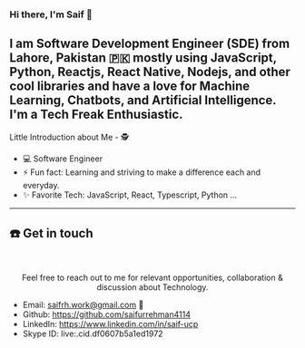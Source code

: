 ### Hi there, I'm Saif 👋

## I am Software Development Engineer (SDE) from Lahore, Pakistan 🇵🇰 mostly using JavaScript, Python, Reactjs, React Native, Nodejs, and other cool libraries and have a love for Machine Learning, Chatbots, and Artificial Intelligence. I'm a Tech Freak Enthusiastic.


Little Introduction about Me - 🕵️

- 💻  Software Engineer 
- ⚡ Fun fact: Learning and striving to make a difference each and everyday.
- ✨ Favorite Tech: JavaScript, React, Typescript, Python ...
------------------------
 
## ☎️ Get in touch
<br>
<p align = "center">
Feel free to reach out to me for relevant opportunities, collaboration & discussion about Technology.

- Email: saifrh.work@gmail.com 📩
- Github: https://github.com/saifurrehman4114
- LinkedIn: https://www.linkedin.com/in/saif-ucp
- Skype ID: live:.cid.df0607b5a1ed1972
##


